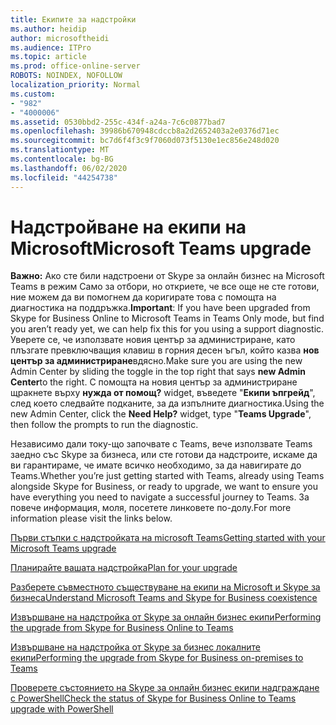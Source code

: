 ```yaml
---
title: Екипите за надстройки
ms.author: heidip
author: microsoftheidi
ms.audience: ITPro
ms.topic: article
ms.prod: office-online-server
ROBOTS: NOINDEX, NOFOLLOW
localization_priority: Normal
ms.custom:
- "982"
- "4000006"
ms.assetid: 0530bbd2-255c-434f-a24a-7c6c0877bad7
ms.openlocfilehash: 39986b670948cdccb8a2d2652403a2e0376d71ec
ms.sourcegitcommit: bc7d6f4f3c9f7060d073f5130e1ec856e248d020
ms.translationtype: MT
ms.contentlocale: bg-BG
ms.lasthandoff: 06/02/2020
ms.locfileid: "44254738"
---
```

# <a name="microsoft-teams-upgrade"></a><span data-ttu-id="864aa-102">Надстройване на екипи на Microsoft</span><span class="sxs-lookup"><span data-stu-id="864aa-102">Microsoft Teams upgrade</span></span>

<span data-ttu-id="864aa-103">**Важно:** Ако сте били надстроени от Skype за онлайн бизнес на Microsoft Teams в режим Само за отбори, но откриете, че все още не сте готови, ние можем да ви помогнем да коригирате това с помощта на диагностика на поддръжка.</span><span class="sxs-lookup"><span data-stu-id="864aa-103">**Important**: If you have been upgraded from Skype for Business Online to Microsoft Teams in Teams Only mode, but find you aren’t ready yet, we can help fix this for you using a support diagnostic.</span></span> <span data-ttu-id="864aa-104">Уверете се, че използвате новия център за администриране, като плъзгате превключващия клавиш в горния десен ъгъл, който казва **нов център за администриране**вдясно.</span><span class="sxs-lookup"><span data-stu-id="864aa-104">Make sure you are using the new Admin Center by sliding the toggle in the top right that says **new Admin Center**to the right.</span></span> <span data-ttu-id="864aa-105">С помощта на новия център за администриране щракнете върху **нужда от помощ?** widget, въведете "**Екипи ъпгрейд**", след което следвайте подканите, за да изпълните диагностика.</span><span class="sxs-lookup"><span data-stu-id="864aa-105">Using the new Admin Center, click the **Need Help?** widget, type "**Teams Upgrade**", then follow the prompts to run the diagnostic.</span></span>

<span data-ttu-id="864aa-106">Независимо дали току-що започвате с Teams, вече използвате Teams заедно със Skype за бизнеса, или сте готови да надстроите, искаме да ви гарантираме, че имате всичко необходимо, за да навигирате до Teams.</span><span class="sxs-lookup"><span data-stu-id="864aa-106">Whether you’re just getting started with Teams, already using Teams alongside Skype for Business, or ready to upgrade, we want to ensure you have everything you need to navigate a successful journey to Teams.</span></span> <span data-ttu-id="864aa-107">За повече информация, моля, посетете линковете по-долу.</span><span class="sxs-lookup"><span data-stu-id="864aa-107">For more information please visit the links below.</span></span>

[<span data-ttu-id="864aa-108">Първи стъпки с надстройката на microsoft Teams</span><span class="sxs-lookup"><span data-stu-id="864aa-108">Getting started with your Microsoft Teams upgrade</span></span>](https://docs.microsoft.com/MicrosoftTeams/upgrade-start-here)

[<span data-ttu-id="864aa-109">Планирайте вашата надстройка</span><span class="sxs-lookup"><span data-stu-id="864aa-109">Plan for your upgrade</span></span>](https://docs.microsoft.com/MicrosoftTeams/upgrade-plan-journey)

[<span data-ttu-id="864aa-110">Разберете съвместното съществуване на екипи на Microsoft и Skype за бизнеса</span><span class="sxs-lookup"><span data-stu-id="864aa-110">Understand Microsoft Teams and Skype for Business coexistence</span></span>](https://docs.microsoft.com/MicrosoftTeams/teams-and-skypeforbusiness-coexistence-and-interoperability)

[<span data-ttu-id="864aa-111">Извършване на надстройка от Skype за онлайн бизнес екипи</span><span class="sxs-lookup"><span data-stu-id="864aa-111">Performing the upgrade from Skype for Business Online to Teams</span></span>](https://docs.microsoft.com/MicrosoftTeams/upgrade-to-teams-execute-skypeforbusinessonline)

[<span data-ttu-id="864aa-112">Извършване на надстройка от Skype за бизнес локалните екипи</span><span class="sxs-lookup"><span data-stu-id="864aa-112">Performing the upgrade from Skype for Business on-premises to Teams</span></span>](https://docs.microsoft.com/MicrosoftTeams/upgrade-to-teams-execute-skypeforbusinesshybridonprem)
 
[<span data-ttu-id="864aa-113">Проверете състоянието на Skype за онлайн бизнес екипи надграждане с PowerShell</span><span class="sxs-lookup"><span data-stu-id="864aa-113">Check the status of Skype for Business Online to Teams upgrade with PowerShell</span></span>](https://docs.microsoft.com/powershell/module/skype/get-csteamsupgradestatus?view=skype-ps)